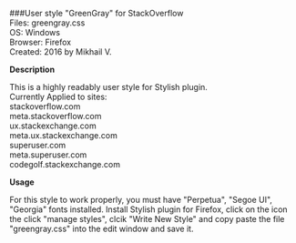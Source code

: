 ###User style "GreenGray" for StackOverflow  
Files: 		greengray.css  
OS: 		Windows  
Browser: 	Firefox  
Created: 	2016 by Mikhail V.   


**Description**   

This is a highly readably user style for Stylish plugin.  
Currently Applied to sites:   
 stackoverflow.com  
 meta.stackoverflow.com  
 ux.stackexchange.com  
 meta.ux.stackexchange.com  
 superuser.com  
 meta.superuser.com  
 codegolf.stackexchange.com   


**Usage**  

For this style to work properly, you must have "Perpetua", "Segoe UI", "Georgia" fonts installed.
Install Stylish plugin for Firefox, click on the icon the click "manage styles", clcik "Write New Style" and copy paste the file "greengray.css" into the edit window and save it.


